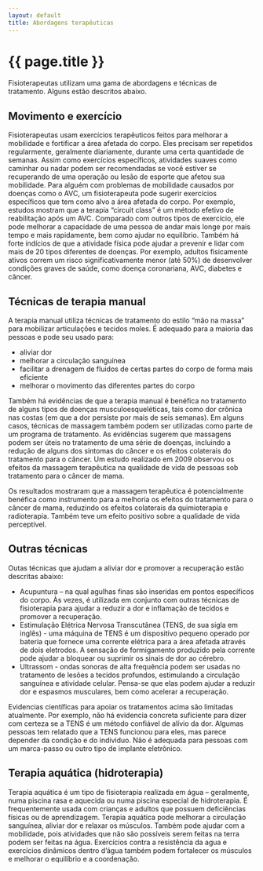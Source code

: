 ```yaml
---
layout: default
title: Abordagens terapêuticas
---
```


# {{ page.title }}

Fisioterapeutas utilizam uma gama de abordagens e técnicas de tratamento. Alguns estão descritos abaixo.

## Movimento e exercício

Fisioterapeutas usam exercícios terapêuticos feitos para melhorar a mobilidade e fortificar a área afetada do corpo. Eles precisam ser repetidos regularmente, geralmente diariamente, durante uma certa quantidade de semanas. 
Assim como exercícios específicos, atividades suaves como caminhar ou nadar podem ser recomendadas se você estiver se recuperando de uma operação ou lesão de esporte que afetou sua mobilidade.
Para alguém com problemas de mobilidade causados por doenças como o AVC, um fisioterapeuta pode sugerir exercícios específicos que tem como alvo a área afetada do corpo. 
Por exemplo, estudos mostram que a terapia “circuit class” é um método efetivo de reabilitação após um AVC. Comparado com outros tipos de exercício, ele pode melhorar a capacidade de uma pessoa de andar mais longe por mais tempo e mais rapidamente, bem como ajudar no equilíbrio.
Também há forte indícios de que a atividade física pode ajudar a prevenir e lidar com mais de 20 tipos diferentes de doenças. Por exemplo, adultos fisicamente ativos correm um risco significativamente menor (até 50%) de desenvolver condições graves de saúde, como doença coronariana, AVC, diabetes e câncer.

## Técnicas de terapia manual 

A terapia manual utiliza técnicas de tratamento do estilo “mão na massa” para mobilizar articulações e tecidos moles. É adequado para a maioria das pessoas e pode seu usado para:

* aliviar dor
* melhorar a circulação sanguínea
* facilitar a drenagem de fluidos de certas partes do corpo de forma mais eficiente 
* melhorar o movimento das diferentes partes do corpo

Também há evidências de que a terapia manual é benéfica no tratamento de alguns tipos de doenças musculoesqueléticas, tais como dor crônica nas costas (em que a dor persiste por mais de seis semanas).
Em alguns casos, técnicas de massagem também podem ser utilizadas como parte de um programa de tratamento. As evidências sugerem que massagens podem ser úteis no tratamento de uma série de doenças, incluindo a redução de alguns dos sintomas do câncer e os efeitos colaterais do tratamento para o câncer.
Um estudo realizado em 2009 observou os efeitos da massagem terapêutica na qualidade de vida de pessoas sob tratamento para o câncer de mama. 

Os resultados mostraram que a massagem terapêutica é potencialmente benéfica como instrumento para a melhoria os efeitos do tratamento para o câncer de mama, reduzindo os efeitos colaterais da quimioterapia e radioterapia. Também teve um efeito positivo sobre a qualidade de vida perceptível.

## Outras técnicas 

Outas técnicas que ajudam a aliviar dor e promover a recuperação estão descritas abaixo:

* Acupuntura – na qual agulhas finas são inseridas em pontos específicos do corpo. Às vezes, é utilizada em conjunto com outras técnicas de fisioterapia para ajudar a reduzir a dor e inflamação de tecidos e promover a recuperação.
* Estimulação Elétrica Nervosa Transcutânea (TENS, de sua sigla em inglês) - uma máquina de TENS é um dispositivo pequeno operado por bateria que fornece uma corrente elétrica para a área afetada através de dois eletrodos. A sensação de formigamento produzido pela corrente pode ajudar a bloquear ou suprimir os sinais de dor ao cérebro.
* Ultrassom - ondas sonoras de alta frequência podem ser usadas no tratamento de lesões a tecidos profundos, estimulando a circulação sanguínea e atividade celular. Pensa-se que elas podem ajudar a reduzir dor e espasmos musculares, bem como acelerar a recuperação.

Evidencias científicas para apoiar os tratamentos acima são limitadas atualmente. Por exemplo, não há evidencia concreta suficiente para dizer com certeza se a TENS é um método confiável de alívio da dor.
Algumas pessoas tem relatado que a TENS funcionou para eles, mas parece depender da condição e do individuo. Não é adequada para pessoas com um marca-passo ou outro tipo de implante eletrônico.

## Terapia aquática (hidroterapia)

Terapia aquática é um tipo de fisioterapia realizada em água – geralmente, numa piscina rasa e aquecida ou numa piscina especial de hidroterapia. É frequentemente usada com crianças e adultos que possuem deficiências físicas ou de aprendizagem.
Terapia aquática pode melhorar a circulação sanguínea, aliviar dor e relaxar os músculos. Também pode ajudar com a mobilidade, pois atividades que não são possíveis serem feitas na terra podem ser feitas na água.
Exercícios contra a resistência da agua e exercícios dinâmicos dentro d’água também podem fortalecer os músculos e melhorar o equilíbrio e a coordenação.